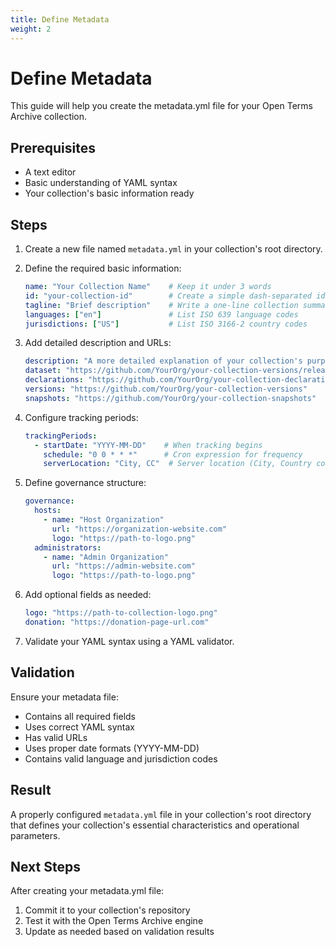 ```yaml
---
title: Define Metadata
weight: 2
---
```


# Define Metadata

This guide will help you create the metadata.yml file for your Open Terms Archive collection.

## Prerequisites

- A text editor
- Basic understanding of YAML syntax
- Your collection's basic information ready

## Steps

1. Create a new file named `metadata.yml` in your collection's root directory.

2. Define the required basic information:
   ```yaml
   name: "Your Collection Name"    # Keep it under 3 words
   id: "your-collection-id"        # Create a simple dash-separated identifier
   tagline: "Brief description"    # Write a one-line collection summary
   languages: ["en"]               # List ISO 639 language codes
   jurisdictions: ["US"]           # List ISO 3166-2 country codes
   ```

3. Add detailed description and URLs:
   ```yaml
   description: "A more detailed explanation of your collection's purpose"
   dataset: "https://github.com/YourOrg/your-collection-versions/releases"
   declarations: "https://github.com/YourOrg/your-collection-declarations"
   versions: "https://github.com/YourOrg/your-collection-versions"
   snapshots: "https://github.com/YourOrg/your-collection-snapshots"
   ```

4. Configure tracking periods:
   ```yaml
   trackingPeriods:
     - startDate: "YYYY-MM-DD"    # When tracking begins
       schedule: "0 0 * * *"      # Cron expression for frequency
       serverLocation: "City, CC"  # Server location (City, Country code)
   ```

5. Define governance structure:
   ```yaml
   governance:
     hosts:
       - name: "Host Organization"
         url: "https://organization-website.com"
         logo: "https://path-to-logo.png"
     administrators:
       - name: "Admin Organization"
         url: "https://admin-website.com"
         logo: "https://path-to-logo.png"
   ```

6. Add optional fields as needed:
   ```yaml
   logo: "https://path-to-collection-logo.png"
   donation: "https://donation-page-url.com"
   ```

7. Validate your YAML syntax using a YAML validator.

## Validation

Ensure your metadata file:
- Contains all required fields
- Uses correct YAML syntax
- Has valid URLs
- Uses proper date formats (YYYY-MM-DD)
- Contains valid language and jurisdiction codes

## Result

A properly configured `metadata.yml` file in your collection's root directory that defines your collection's essential characteristics and operational parameters.

## Next Steps

After creating your metadata.yml file:
1. Commit it to your collection's repository
2. Test it with the Open Terms Archive engine
3. Update as needed based on validation results
